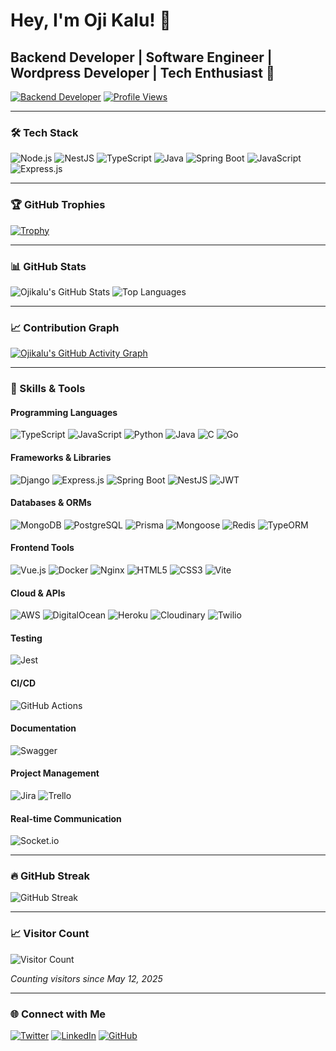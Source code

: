 # Hey, I'm Oji Kalu! 👋

## Backend Developer | Software Engineer | Wordpress Developer | Tech Enthusiast 🚀

[![Backend Developer](https://img.shields.io/badge/Backend%20Developer-green?style=for-the-badge)](https://github.com/ojikalu)
[![Profile Views](https://komarev.com/ghpvc/?username=ojikalu\&style=for-the-badge\&color=blue)](https://github.com/ojikalu)

---

### 🛠️ Tech Stack

![Node.js](https://img.shields.io/badge/Node.js-339933?style=for-the-badge\&logo=nodedotjs\&logoColor=white)
![NestJS](https://img.shields.io/badge/NestJS-E0234E?style=for-the-badge\&logo=nestjs\&logoColor=white)
![TypeScript](https://img.shields.io/badge/TypeScript-007ACC?style=for-the-badge\&logo=typescript\&logoColor=white)
![Java](https://img.shields.io/badge/Java-007396?style=for-the-badge\&logo=java\&logoColor=white)
![Spring Boot](https://img.shields.io/badge/Spring%20Boot-6DB33F?style=for-the-badge\&logo=springboot\&logoColor=white)
![JavaScript](https://img.shields.io/badge/JavaScript-F7DF1E?style=for-the-badge\&logo=javascript\&logoColor=black)
![Express.js](https://img.shields.io/badge/Express.js-000000?style=for-the-badge\&logo=express\&logoColor=white)

---

### 🏆 GitHub Trophies

[![Trophy](https://github-profile-trophy.vercel.app/?username=ojikalu\&theme=radical)](https://github.com/ojikalu)

---

### 📊 GitHub Stats

![Ojikalu's GitHub Stats](https://github-readme-stats.vercel.app/api?username=ojikalu\&show_icons=true\&theme=radical)
![Top Languages](https://github-readme-stats.vercel.app/api/top-langs/?username=ojikalu\&layout=compact\&theme=radical)

---

### 📈 Contribution Graph

[![Ojikalu's GitHub Activity Graph](https://github-readme-activity-graph.vercel.app/graph?username=ojikalu\&bg_color=ffffff\&color=4c749e\&line=9e4c59\&point=40413e\&area=true\&hide_border=true)](https://github.com/ojikalu)

---

### 💼 Skills & Tools

#### Programming Languages

![TypeScript](https://img.shields.io/badge/TypeScript-007ACC?style=for-the-badge\&logo=typescript\&logoColor=white)
![JavaScript](https://img.shields.io/badge/JavaScript-F7DF1E?style=for-the-badge\&logo=javascript\&logoColor=black)
![Python](https://img.shields.io/badge/Python-3776AB?style=for-the-badge\&logo=python\&logoColor=white)
![Java](https://img.shields.io/badge/Java-007396?style=for-the-badge\&logo=java\&logoColor=white)
![C](https://img.shields.io/badge/C-A8B9CC?style=for-the-badge\&logo=c\&logoColor=white)
![Go](https://img.shields.io/badge/Go-00ADD8?style=for-the-badge\&logo=go\&logoColor=white)

#### Frameworks & Libraries

![Django](https://img.shields.io/badge/Django-092E20?style=for-the-badge\&logo=django\&logoColor=white)
![Express.js](https://img.shields.io/badge/Express.js-000000?style=for-the-badge\&logo=express\&logoColor=white)
![Spring Boot](https://img.shields.io/badge/Spring%20Boot-6DB33F?style=for-the-badge\&logo=springboot\&logoColor=white)
![NestJS](https://img.shields.io/badge/NestJS-E0234E?style=for-the-badge\&logo=nestjs\&logoColor=white)
![JWT](https://img.shields.io/badge/JWT-000000?style=for-the-badge\&logo=jsonwebtokens\&logoColor=white)

#### Databases & ORMs

![MongoDB](https://img.shields.io/badge/MongoDB-47A248?style=for-the-badge\&logo=mongodb\&logoColor=white)
![PostgreSQL](https://img.shields.io/badge/PostgreSQL-336791?style=for-the-badge\&logo=postgresql\&logoColor=white)
![Prisma](https://img.shields.io/badge/Prisma-2D3748?style=for-the-badge\&logo=prisma\&logoColor=white)
![Mongoose](https://img.shields.io/badge/Mongoose-880000?style=for-the-badge\&logo=mongoose\&logoColor=white)
![Redis](https://img.shields.io/badge/Redis-DC382D?style=for-the-badge\&logo=redis\&logoColor=white)
![TypeORM](https://img.shields.io/badge/TypeORM-262627?style=for-the-badge\&logo=typeorm\&logoColor=white)

#### Frontend Tools

![Vue.js](https://img.shields.io/badge/Vue.js-35495E?style=for-the-badge\&logo=vue.js\&logoColor=4FC08D)
![Docker](https://img.shields.io/badge/Docker-2496ED?style=for-the-badge\&logo=docker\&logoColor=white)
![Nginx](https://img.shields.io/badge/Nginx-009639?style=for-the-badge\&logo=nginx\&logoColor=white)
![HTML5](https://img.shields.io/badge/HTML5-E34F26?style=for-the-badge\&logo=html5\&logoColor=white)
![CSS3](https://img.shields.io/badge/CSS3-1572B6?style=for-the-badge\&logo=css3\&logoColor=white)
![Vite](https://img.shields.io/badge/Vite-B73BFE?style=for-the-badge\&logo=vite\&logoColor=FFD62E)

#### Cloud & APIs

![AWS](https://img.shields.io/badge/AWS-FF9900?style=for-the-badge\&logo=amazonaws\&logoColor=white)
![DigitalOcean](https://img.shields.io/badge/DigitalOcean-0080FF?style=for-the-badge\&logo=digitalocean\&logoColor=white)
![Heroku](https://img.shields.io/badge/Heroku-430098?style=for-the-badge\&logo=heroku\&logoColor=white)
![Cloudinary](https://img.shields.io/badge/Cloudinary-3448C5?style=for-the-badge\&logo=cloudinary\&logoColor=white)
![Twilio](https://img.shields.io/badge/Twilio-F22F46?style=for-the-badge\&logo=twilio\&logoColor=white)

#### Testing

![Jest](https://img.shields.io/badge/Jest-C21325?style=for-the-badge\&logo=jest\&logoColor=white)

#### CI/CD

![GitHub Actions](https://img.shields.io/badge/GitHub%20Actions-2088FF?style=for-the-badge\&logo=githubactions\&logoColor=white)

#### Documentation

![Swagger](https://img.shields.io/badge/Swagger-85EA2D?style=for-the-badge\&logo=swagger\&logoColor=black)

#### Project Management

![Jira](https://img.shields.io/badge/Jira-0052CC?style=for-the-badge\&logo=jira\&logoColor=white)
![Trello](https://img.shields.io/badge/Trello-0052CC?style=for-the-badge\&logo=trello\&logoColor=white)

#### Real-time Communication

![Socket.io](https://img.shields.io/badge/Socket.io-010101?style=for-the-badge\&logo=socket.io\&logoColor=white)

---

### 🔥 GitHub Streak

![GitHub Streak](https://github-readme-streak-stats.herokuapp.com/?user=ojikalu\&theme=dark\&hide_border=true)

---

### 📈 Visitor Count

![Visitor Count](https://profile-counter.glitch.me/ojikalu/count.svg)

*Counting visitors since May 12, 2025*

---

### 🌐 Connect with Me

[![Twitter](https://img.shields.io/badge/Twitter-1DA1F2?style=for-the-badge\&logo=twitter\&logoColor=white)](https://twitter.com/ojikalu_)
[![LinkedIn](https://img.shields.io/badge/LinkedIn-0077B5?style=for-the-badge\&logo=linkedin\&logoColor=white)](https://linkedin.com/in/ojikalu)
[![GitHub](https://img.shields.io/badge/GitHub-181717?style=for-the-badge\&logo=github\&logoColor=white)](https://github.com/ojikalu)
